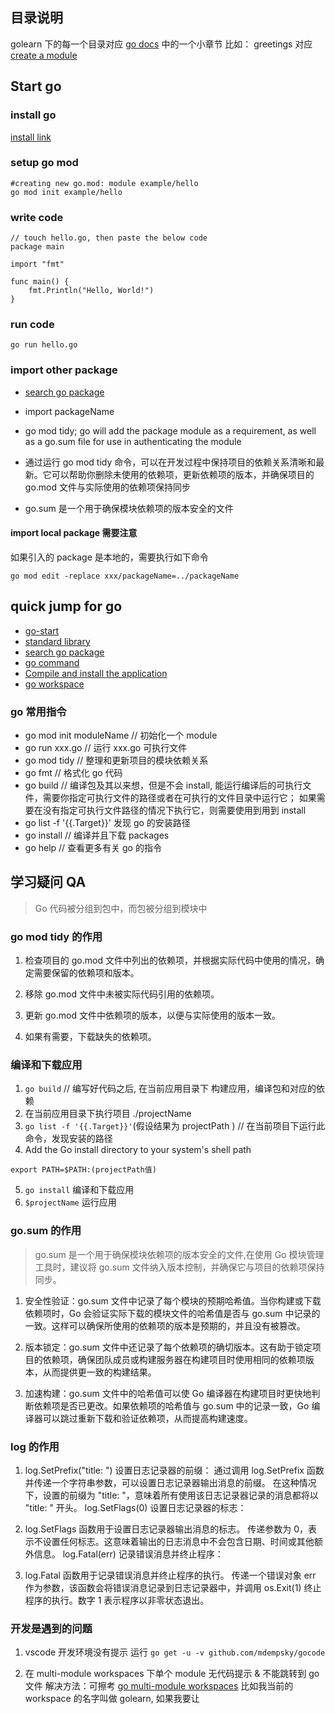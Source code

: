 ## 目录说明

golearn 下的每一个目录对应 [go docs](https://go.dev/doc/) 中的一个小章节
比如：
greetings 对应 [create a module](https://go.dev/doc/tutorial/create-module)

## Start go

### install go

[install link](https://go.dev/doc/install)

### setup go mod

```
#creating new go.mod: module example/hello
go mod init example/hello
```

### write code

```
// touch hello.go, then paste the below code
package main

import "fmt"

func main() {
	fmt.Println("Hello, World!")
}
```

### run code

```
go run hello.go
```

### import other package

- [search go package](https://pkg.go.dev/)
- import packageName
- go mod tidy; go will add the package module as a requirement, as well as a go.sum file for use in authenticating the module

- 通过运行 go mod tidy 命令，可以在开发过程中保持项目的依赖关系清晰和最新。它可以帮助你删除未使用的依赖项，更新依赖项的版本，并确保项目的 go.mod 文件与实际使用的依赖项保持同步
- go.sum 是一个用于确保模块依赖项的版本安全的文件

#### import local package 需要注意

如果引入的 package 是本地的，需要执行如下命令

```
go mod edit -replace xxx/packageName=../packageName
```

## quick jump for go

- [go-start](https://go.dev/doc/tutorial/getting-started)
- [standard library](https://pkg.go.dev/std)
- [search go package](https://pkg.go.dev/)
- [go command](https://pkg.go.dev/cmd/go#hdr-Compile_packages_and_dependencies)
- [Compile and install the application](https://go.dev/doc/tutorial/compile-install)
- [go workspace](https://go.dev/ref/mod#workspaces)

### go 常用指令

- go mod init moduleName // 初始化一个 module
- go run xxx.go // 运行 xxx.go 可执行文件
- go mod tidy // 整理和更新项目的模块依赖关系
- go fmt // 格式化 go 代码
- go build // 编译包及其以来想，但是不会 install, 能运行编译后的可执行文件，需要你指定可执行文件的路径或者在可执行的文件目录中运行它； 如果需要在没有指定可执行文件路径的情况下执行它，则需要使用到用到 install
- go list -f '{{.Target}}' 发现 go 的安装路径
- go install // 编译并且下载 packages
- go help // 查看更多有关 go 的指令

## 学习疑问 QA

> Go 代码被分组到包中，而包被分组到模块中

### go mod tidy 的作用

1. 检查项目的 go.mod 文件中列出的依赖项，并根据实际代码中使用的情况，确定需要保留的依赖项和版本。

2. 移除 go.mod 文件中未被实际代码引用的依赖项。

3. 更新 go.mod 文件中依赖项的版本，以便与实际使用的版本一致。

4. 如果有需要，下载缺失的依赖项。

### 编译和下载应用

1. `go build` // 编写好代码之后, 在当前应用目录下 构建应用，编译包和对应的依赖
2. 在当前应用目录下执行项目 ./projectName
3. `go list -f '{{.Target}}'`(假设结果为 projectPath ) // 在当前项目下运行此命令，发现安装的路径
4. Add the Go install directory to your system's shell path

```
export PATH=$PATH:(projectPath值)
```

5. `go install` 编译和下载应用
6. `$projectName` 运行应用

### go.sum 的作用

> go.sum 是一个用于确保模块依赖项的版本安全的文件,在使用 Go 模块管理工具时，建议将 go.sum 文件纳入版本控制，并确保它与项目的依赖项保持同步。

1. 安全性验证：go.sum 文件中记录了每个模块的预期哈希值。当你构建或下载依赖项时，Go 会验证实际下载的模块文件的哈希值是否与 go.sum 中记录的一致。这样可以确保所使用的依赖项的版本是预期的，并且没有被篡改。

2. 版本锁定：go.sum 文件中还记录了每个依赖项的确切版本。这有助于锁定项目的依赖项，确保团队成员或构建服务器在构建项目时使用相同的依赖项版本，从而提供更一致的构建结果。

3. 加速构建：go.sum 文件中的哈希值可以使 Go 编译器在构建项目时更快地判断依赖项是否已更改。如果依赖项的哈希值与 go.sum 中的记录一致，Go 编译器可以跳过重新下载和验证依赖项，从而提高构建速度。

### log 的作用

1. log.SetPrefix("title: ") 设置日志记录器的前缀：
   通过调用 log.SetPrefix 函数并传递一个字符串参数，可以设置日志记录器输出消息的前缀。
   在这种情况下，设置的前缀为 "title: "，意味着所有使用该日志记录器记录的消息都将以 "title: " 开头。
   log.SetFlags(0) 设置日志记录器的标志：

2. log.SetFlags 函数用于设置日志记录器输出消息的标志。
   传递参数为 0，表示不设置任何标志。这意味着输出的日志消息中不会包含日期、时间或其他额外信息。
   log.Fatal(err) 记录错误消息并终止程序：

3. log.Fatal 函数用于记录错误消息并终止程序的执行。
   传递一个错误对象 err 作为参数，该函数会将错误消息记录到日志记录器中，并调用 os.Exit(1) 终止程序的执行。数字 1 表示程序以非零状态退出。

### 开发是遇到的问题

1. vscode 开发环境没有提示
   运行 `go get -u -v github.com/mdempsky/gocode`

2. 在 multi-module workspaces 下单个 module 无代码提示 & 不能跳转到 go 文件
   解决方法：可擦考 [go multi-module workspaces](https://go.dev/doc/tutorial/workspaces)
   比如我当前的 workspace 的名字叫做 golearn, 如果我要让
